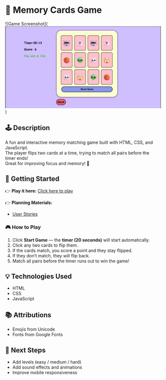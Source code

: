# 🧠 Memory Cards Game

![Game Screenshot](![alt text](image-1.png))

## 🕹️ Description

A fun and interactive memory matching game built with HTML, CSS, and JavaScript.  
The player flips two cards at a time, trying to match all pairs before the timer ends!  
Great for improving focus and memory! 🧩

## 🚀 Getting Started

👉 **Play it here:** [Click here to play](https://your-deployment-link.com)

👉 **Planning Materials:**
- [User Stories](./planning/user-stories.md)

### 🎮 How to Play
1. Click **Start Game** — the **timer (20 seconds)** will start automatically.
2. Click any two cards to flip them.
3. If the cards match, you score a point and they stay flipped.
4. If they don’t match, they will flip back.
5. Match all pairs before the timer runs out to win the game!

## 💡 Technologies Used

- HTML
- CSS
- JavaScript

## 📚 Attributions

- Emojis from Unicode
- Fonts from Google Fonts

## 🚧 Next Steps

- Add levels (easy / medium / hard)
- Add sound effects and animations
- Improve mobile responsiveness

